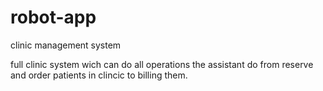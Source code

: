# robot-app
clinic management system

full clinic system wich can do all operations the assistant do from reserve and order patients in clincic to billing them.
